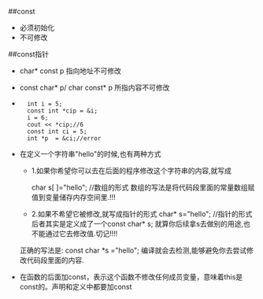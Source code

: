 ##const

* 必须初始化
* 不可修改

##const指针

* char* const p 指向地址不可修改

* const char*  p/  char const*  p 所指内容不可修改

* 
		int i = 5;
		const int *cip = &i;
		i = 6;
		cout << *cip;//6
		const int ci = 5;
		int *p  = &ci;//error

* 在定义一个字符串"hello"的时候,也有两种方式
	* 1.如果你希望你可以去在后面的程序修改这个字符串的内容,就写成
		
		char s[ ]="hello";  //数组的形式
	数组的写法是将代码段里面的常量数组赋值到变量储存内存空间里.!!!
	* 2.如果不希望它被修改,就写成指针的形式
	char* s="hello"; //指针的形式
	后者其实是定义成了一个const char* s;
	就算你后续拿s去做别的用途,也不能通过它去修改值.切记!!!!

	正确的写法是:
	const char *s ="hello";  编译就会去检测,能够避免你去尝试修改代码段里面的内容.
* 在函数的后面加const，表示这个函数不修改任何成员变量，意味着this是const的。声明和定义中都要加const